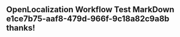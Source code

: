 <properties
ms.topic="hero-topic"
ms.test1="hero-topic"
ms.test2="test"/>

## OpenLocalization Workflow Test MarkDown e1ce7b75-aaf8-479d-966f-9c18a82c9a8b thanks!
